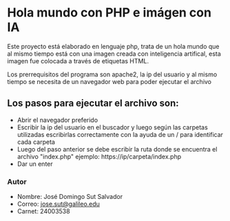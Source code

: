 # Hola mundo con PHP e imágen con IA

Este proyecto está elaborado en lenguaje php, trata de un hola mundo que al mismo tiempo está con una imagen
creada con inteligencia artifical, esta imagen fue colocada a través de etiquetas HTML.

Los prerrequisitos del programa son apache2, la ip del usuario y al mismo tiempo se necesita de un navegador web para poder ejecutar el archivo

## Los pasos para ejecutar el archivo son: 
- Abrir el navegador preferido
- Escribir la ip del usuario en el buscador y luego según las carpetas utilizadas escribirlas correctamente con la ayuda de un / para identificar cada carpeta 
- Luego del paso anterior se debe escribir  la ruta donde se encuentra el archivo "index.php" ejemplo: https://ip/carpeta/index.php
- Dar un enter

### Autor
- Nombre: José Domingo Sut Salvador
- Correo: jose.sut@galileo.edu
- Carnet: 24003538